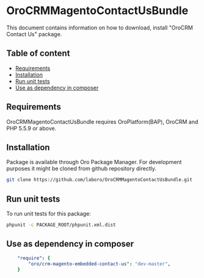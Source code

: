 OroCRMMagentoContactUsBundle
=====================

This document contains information on how to download, install "OroCRM Contact Us" package.

Table of content
-----------------

- [Requirements](#requirements)
- [Installation](#installation)
- [Run unit tests](#run-unit-tests)
- [Use as dependency in composer](#use-as-dependency-in-composer)

Requirements
------------

OroCRMMagentoContactUsBundle requires OroPlatform(BAP), OroCRM and PHP 5.5.9 or above.

Installation
------------

Package is available through Oro Package Manager.
For development purposes it might be cloned from github repository directly.

```bash
git clone https://github.com/laboro/OroCRMMagentoContactUsBundle.git
```

Run unit tests
--------------

To run unit tests for this package:

```bash
phpunit -c PACKAGE_ROOT/phpunit.xml.dist
```

Use as dependency in composer
-----------------------------

```yaml
    "require": {
        "oro/crm-magento-embedded-contact-us": "dev-master",
    }
```
